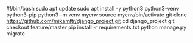 #!/bin/bash
sudo apt update
sudo apt install -y python3 python3-venv python3-pip
python3 -m venv myenv
source myenv/bin/activate
git clone https://github.com/mikamttr/django_project.git
cd django_project
git checkout feature/master
pip install -r requirements.txt
python manage.py migrate
